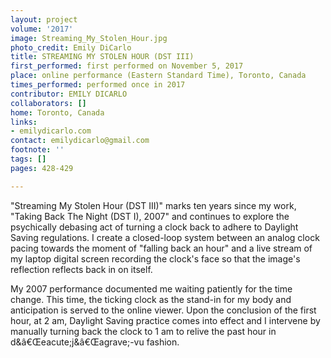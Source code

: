 ```yaml
---
layout: project
volume: '2017'
image: Streaming_My_Stolen_Hour.jpg
photo_credit: Emily DiCarlo
title: STREAMING MY STOLEN HOUR (DST III)
first_performed: first performed on November 5, 2017
place: online performance (Eastern Standard Time), Toronto, Canada
times_performed: performed once in 2017
contributor: EMILY DICARLO
collaborators: []
home: Toronto, Canada
links:
- emilydicarlo.com
contact: emilydicarlo@gmail.com
footnote: ''
tags: []
pages: 428-429

---
```


"Streaming My Stolen Hour (DST III)" marks ten years since my work, "Taking Back The Night (DST I), 2007" and continues to explore the psychically debasing act of turning a clock back to adhere to Daylight Saving regulations. I create a closed-loop system between an analog clock pacing towards the moment of "falling back an hour" and a live stream of my laptop digital screen recording the clock's face so that the image's reflection reflects back in on itself.

My 2007 performance documented me waiting patiently for the time change. This time, the ticking clock as the stand-in for my body and anticipation is served to the online viewer. Upon the conclusion of the first hour, at 2 am, Daylight Saving practice comes into effect and I intervene by manually turning back the clock to 1 am to relive the past hour in d&â€Œeacute;j&â€Œagrave;-vu fashion.
